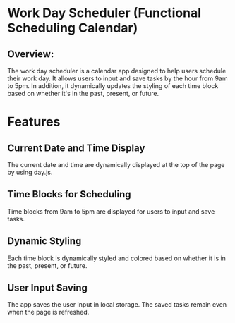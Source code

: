 # Work Day Scheduler (Functional Scheduling Calendar)

## Overview:
The work day scheduler is a calendar app designed to help users schedule their work day. It allows users to input and save tasks by the hour from 9am to 5pm. In addition, it dynamically updates the styling of each time block based on whether it's in the past, present, or future.

# Features

## Current Date and Time Display
The current date and time are dynamically displayed at the top of the page by using day.js.

## Time Blocks for Scheduling
Time blocks from 9am to 5pm are displayed for users to input and save tasks.

## Dynamic Styling
Each time block is dynamically styled and colored based on whether it is in the past, present, or future.

## User Input Saving
The app saves the user input in local storage. The saved tasks remain even when the page is refreshed.

